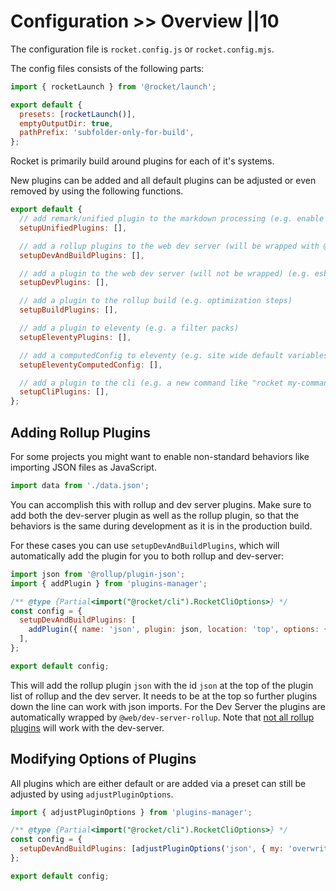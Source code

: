 # Configuration >> Overview ||10

The configuration file is `rocket.config.js` or `rocket.config.mjs`.

The config files consists of the following parts:

```js
import { rocketLaunch } from '@rocket/launch';

export default {
  presets: [rocketLaunch()],
  emptyOutputDir: true,
  pathPrefix: 'subfolder-only-for-build',
};
```

Rocket is primarily build around plugins for each of it's systems.

New plugins can be added and all default plugins can be adjusted or even removed by using the following functions.

```js
export default {
  // add remark/unified plugin to the markdown processing (e.g. enable special code blocks)
  setupUnifiedPlugins: [],

  // add a rollup plugins to the web dev server (will be wrapped with @web/dev-server-rollup) AND the rollup build (e.g. enable json importing)
  setupDevAndBuildPlugins: [],

  // add a plugin to the web dev server (will not be wrapped) (e.g. esbuild for typescript)
  setupDevPlugins: [],

  // add a plugin to the rollup build (e.g. optimization steps)
  setupBuildPlugins: [],

  // add a plugin to eleventy (e.g. a filter packs)
  setupEleventyPlugins: [],

  // add a computedConfig to eleventy (e.g. site wide default variables like socialMediaImage)
  setupEleventyComputedConfig: [],

  // add a plugin to the cli (e.g. a new command like "rocket my-command")
  setupCliPlugins: [],
};
```

## Adding Rollup Plugins

For some projects you might want to enable non-standard behaviors like importing JSON files as JavaScript.

```js
import data from './data.json';
```

You can accomplish this with rollup and dev server plugins. Make sure to add both the dev-server plugin as well as the rollup plugin, so that the behaviors is the same during development as it is in the production build.

For these cases you can use `setupDevAndBuildPlugins`, which will automatically add the plugin for you to both rollup and dev-server:

```js
import json from '@rollup/plugin-json';
import { addPlugin } from 'plugins-manager';

/** @type {Partial<import("@rocket/cli").RocketCliOptions>} */
const config = {
  setupDevAndBuildPlugins: [
    addPlugin({ name: 'json', plugin: json, location: 'top', options: { my: 'settings' } }),
  ],
};

export default config;
```

This will add the rollup plugin `json` with the id `json` at the top of the plugin list of rollup and the dev server. It needs to be at the top so further plugins down the line can work with json imports.
For the Dev Server the plugins are automatically wrapped by `@web/dev-server-rollup`. Note that [not all rollup plugins](https://modern-web.dev/docs/dev-server/plugins/rollup/#compatibility-with-rollup-plugins) will work with the dev-server.

## Modifying Options of Plugins

All plugins which are either default or are added via a preset can still be adjusted by using `adjustPluginOptions`.

```js
import { adjustPluginOptions } from 'plugins-manager';

/** @type {Partial<import("@rocket/cli").RocketCliOptions>} */
const config = {
  setupDevAndBuildPlugins: [adjustPluginOptions('json', { my: 'overwrite settings' })],
};

export default config;
```
